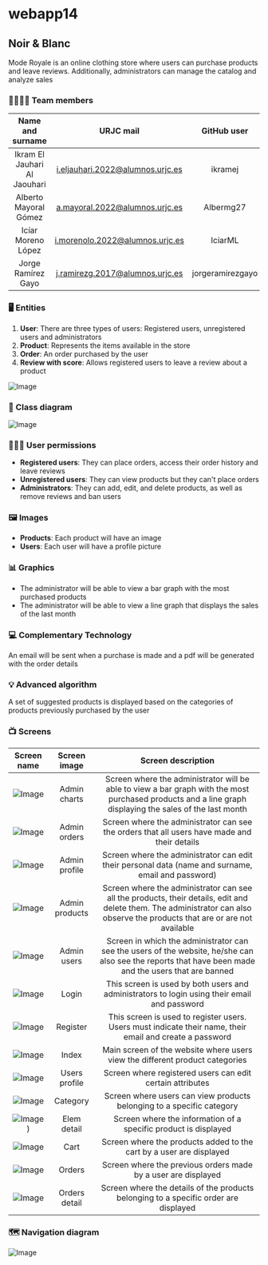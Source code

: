 # webapp14

## Noir & Blanc

Mode Royale is an online clothing store where users can purchase products and leave reviews. Additionally, administrators can manage the catalog and analyze sales

### 👩‍👩‍👦‍👦 Team members
| Name and surname    | URJC mail      | GitHub user      |
|:------------: |:------------:| :------------:|
| Ikram El Jauhari Al Jaouhari       | i.eljauhari.2022@alumnos.urjc.es       | ikramej       |
| Alberto Mayoral Gómez       | a.mayoral.2022@alumnos.urjc.es       | Albermg27       |
| Icíar Moreno López       | i.morenolo.2022@alumnos.urjc.es       | IciarML       |
| Jorge Ramírez Gayo       | j.ramirezg.2017@alumnos.urjc.es       | jorgeramirezgayo       |

### 🖥️ Entities
1. **User**: There are three types of users: Registered users, unregistered users and administrators
2. **Product**: Represents the items available in the store
3. **Order**: An order purchased by the user
4. **Review with score**: Allows registered users to leave a review about a product
   
![Image](https://github.com/user-attachments/assets/93a4bfab-4edd-4bb8-b684-b3a9bd4d0027)

### 🧩 Class diagram

![Image](https://github.com/user-attachments/assets/fe62c4fa-7021-4bc3-8a2b-a99d9fca3aea)

### 👨‍👩‍👦 User permissions
- **Registered users**: They can place orders, access their order history and leave reviews
- **Unregistered users**: They can view products but they can't place orders
- **Administrators**: They can add, edit, and delete products, as well as remove reviews and ban users

### 🖼️ Images
- **Products**: Each product will have an image
- **Users**: Each user will have a profile picture

### 📊 Graphics
- The administrator will be able to view a bar graph with the most purchased products
- The administrator will be able to view a line graph that displays the sales of the last month

### 💻 Complementary Technology
An email will be sent when a purchase is made and a pdf will be generated with the order details

### 💡 Advanced algorithm
A set of suggested products is displayed based on the categories of products previously purchased by the user

### 📺 Screens
| Screen name    | Screen image      | Screen description      |
|:------------: |:------------:| :------------:|
| ![Image](https://github.com/user-attachments/assets/25b042a9-b51d-4d4b-8c0e-0f0b90c65f65)       | Admin charts       | Screen where the administrator will be able to view a bar graph with the most purchased products and a line graph displaying the sales of the last month       |
| ![Image](https://github.com/user-attachments/assets/cdcc2834-227d-4be3-9871-8fd3de68786a)       | Admin orders       | Screen where the administrator can see the orders that all users have made and their details       |
| ![Image](https://github.com/user-attachments/assets/5584c478-3c4c-4b7a-8937-1b5f3e3f9057)       | Admin profile       | Screen where the administrator can edit their personal data (name and surname, email and password)       |
| ![Image](https://github.com/user-attachments/assets/ded15f09-3292-44ab-9c1e-836403ef712d)       | Admin products       | Screen where the administrator can see all the products, their details, edit and delete them. The administrator can also observe the products that are or are not available       |
| ![Image](https://github.com/user-attachments/assets/4520a856-d820-4c05-ab25-24b432da9281)       | Admin users       | Screen in which the administrator can see the users of the website, he/she can also see the reports that have been made and the users that are banned       |
| ![Image](https://github.com/user-attachments/assets/cd51105b-2c8e-4f92-94a7-ff5c5b5fc577)       | Login       | This screen is used by both users and administrators to login using their email and password      |
| ![Image](https://github.com/user-attachments/assets/b0619823-9d74-4dc8-9653-a0af8bbcd062)       | Register       | This screen is used to register users. Users must indicate their name, their email and create a password       |
| ![Image](https://github.com/user-attachments/assets/d09c31de-a73b-4bd7-8e42-55bd673df736)       | Index       | Main screen of the website where users view the different product categories       |
| ![Image](https://github.com/user-attachments/assets/b46f73dd-24a1-42ea-ad59-0a5da37da4be)       | Users profile      | Screen where registered users can edit certain attributes       |
| ![Image](https://github.com/user-attachments/assets/caf08c29-3399-4161-9ba2-cb6c7915b3f9)       | Category       | Screen where users can view products belonging to a specific category       |
| ![Image)](https://github.com/user-attachments/assets/aaff7dd2-0d46-4a93-87a0-8f838831b050)      | Elem detail       | Screen where the information of a specific product is displayed       |
| ![Image](https://github.com/user-attachments/assets/34279293-2c28-492c-9d88-1a143c7f3066)       | Cart     | Screen where the products added to the cart by a user are displayed       |
| ![Image](https://github.com/user-attachments/assets/dd6c566a-f78b-4605-9629-248ab883637b)       | Orders       | Screen where the previous orders made by a user are displayed      |
| ![Image](https://github.com/user-attachments/assets/e2eb1a38-7ee4-4cc4-9a1d-f806c7e4542a)   | Orders detail       | Screen where the details of the products belonging to a specific order are displayed       |

### 🗺️ Navigation diagram

![Image](https://github.com/user-attachments/assets/d030c6fd-b1e1-49f8-b9ea-3604ee3be4da)




